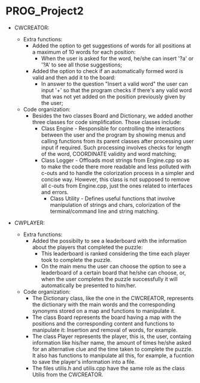 # PROG_Project2
- CWCREATOR:
    - Extra functions:
        - Added the option to get suggestions of words for all positions at a maximum of 10 words for each position:
             - When the user is asked for the word, he/she can insert '?a' or '?A' to see all those suggestions;
        - Added the option to check if an automatically formed word is valid and then add it to the board:
             - In answer to the question "Insert a valid word" the user can input '+' so that the program checks if there's any valid word 
                 that was not yet added on the position previously given by the user;
    - Code organization:
        - Besides the two classes Board and Dictionary, we added another three classes for code simplification. Those classes include:
            - Class Engine - Responsible for controlling the interactions between the user and the program
                   by showing menus and calling functions from its parent classes after processing user input if required.
                   Such processing involves checks for length of the word, COORDINATE validity and word matching;
          - Class Logger - Offloads most strings from Engine.cpp so as to make the code there more readable and
                   less polluted with c-outs and to handle the colorization process in a simpler and concise way. However, this class
                   is not supposed to remove all c-outs from Engine.cpp, just the ones related to interfaces and errors.
            - Class Utility - Defines useful functions that involve manipulation of strings and chars, colorization of the
                     terminal/command line and string matching.
                     
                     
- CWPLAYER:
    - Extra functions:
        - Added the possibilty to see a leaderboard with the information about the players that completed the puzzle:
            - This leaderboard is ranked considering the time each player took to complete the puzzle.
             - On the main menu the user can choose the option to see a leaderboard of a certain board that he/she can choose, or, when the user
                completes the puzzle successfully it will automatically be presented to him/her.
    - Code organization:
        - The Dictionary class, like the one in the CWCREATOR, represents the dictionary with the main words and the corresponding synonyms stored on a map and functions to manipulate it. 
        - The class Board represents the board having a map with the positions and the corresponding content and functions to manipulate it: Insertion and removal of words, for example.
        - The class Player represents the player, this is, the user, containg information like his/her name, the amount of times he/she asked for an alternative clue and the time taken to complete the puzzle. It also has functions to manipulate all this, for example, a fucntion to save the player's information into a file.
        - The files utilis.h and utilis.cpp have the same role as the class Utilis from the CWCREATOR. 
       
